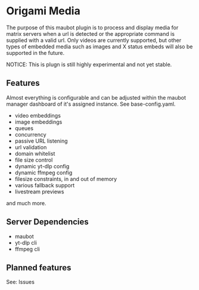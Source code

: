 # Origami Media

The purpose of this maubot plugin is to process and display media for matrix servers when a url is detected or the appropriate command is supplied with a valid url.
Only videos are currently supported, but other types of embedded media such as images and X status embeds will also be supported in the future.

NOTICE: This is plugn is still highly experimental and not yet stable.

## Features

Almost everything is configurable and can be adjusted within the maubot manager dashboard of it's assigned instance.
See base-config.yaml.

- video embeddings
- image embeddings
- queues
- concurrency
- passive URL listening
- url validation
- domain whitelist
- file size control
- dynamic yt-dlp config
- dynamic ffmpeg config
- filesize constraints, in and out of memory
- various fallback support
- livestream previews

and much more.

## Server Dependencies

- maubot
- yt-dlp cli
- ffmpeg cli

## Planned features

See: Issues

